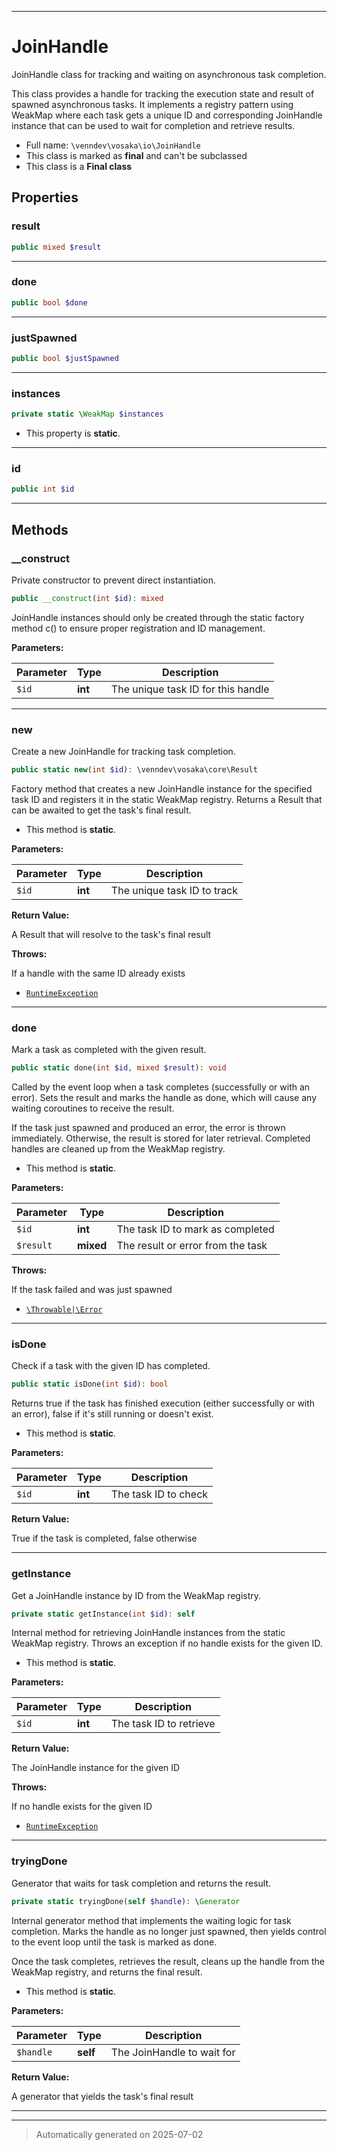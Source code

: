 ***

# JoinHandle

JoinHandle class for tracking and waiting on asynchronous task completion.

This class provides a handle for tracking the execution state and result
of spawned asynchronous tasks. It implements a registry pattern using WeakMap
where each task gets a unique ID and corresponding JoinHandle instance that
can be used to wait for completion and retrieve results.

* Full name: `\venndev\vosaka\io\JoinHandle`
* This class is marked as **final** and can't be subclassed
* This class is a **Final class**



## Properties


### result



```php
public mixed $result
```






***

### done



```php
public bool $done
```






***

### justSpawned



```php
public bool $justSpawned
```






***

### instances



```php
private static \WeakMap $instances
```



* This property is **static**.


***

### id



```php
public int $id
```






***

## Methods


### __construct

Private constructor to prevent direct instantiation.

```php
public __construct(int $id): mixed
```

JoinHandle instances should only be created through the static
factory method c() to ensure proper registration and ID management.






**Parameters:**

| Parameter | Type | Description |
|-----------|------|-------------|
| `$id` | **int** | The unique task ID for this handle |





***

### new

Create a new JoinHandle for tracking task completion.

```php
public static new(int $id): \venndev\vosaka\core\Result
```

Factory method that creates a new JoinHandle instance for the specified
task ID and registers it in the static WeakMap registry. Returns a
Result that can be awaited to get the task's final result.

* This method is **static**.




**Parameters:**

| Parameter | Type | Description |
|-----------|------|-------------|
| `$id` | **int** | The unique task ID to track |


**Return Value:**

A Result that will resolve to the task's final result



**Throws:**
<p>If a handle with the same ID already exists</p>

- [`RuntimeException`](../../../RuntimeException.md)



***

### done

Mark a task as completed with the given result.

```php
public static done(int $id, mixed $result): void
```

Called by the event loop when a task completes (successfully or with
an error). Sets the result and marks the handle as done, which will
cause any waiting coroutines to receive the result.

If the task just spawned and produced an error, the error is thrown
immediately. Otherwise, the result is stored for later retrieval.
Completed handles are cleaned up from the WeakMap registry.

* This method is **static**.




**Parameters:**

| Parameter | Type | Description |
|-----------|------|-------------|
| `$id` | **int** | The task ID to mark as completed |
| `$result` | **mixed** | The result or error from the task |




**Throws:**
<p>If the task failed and was just spawned</p>

- [`\Throwable|\Error`](../../../Throwable|/Error.md)



***

### isDone

Check if a task with the given ID has completed.

```php
public static isDone(int $id): bool
```

Returns true if the task has finished execution (either successfully
or with an error), false if it's still running or doesn't exist.

* This method is **static**.




**Parameters:**

| Parameter | Type | Description |
|-----------|------|-------------|
| `$id` | **int** | The task ID to check |


**Return Value:**

True if the task is completed, false otherwise




***

### getInstance

Get a JoinHandle instance by ID from the WeakMap registry.

```php
private static getInstance(int $id): self
```

Internal method for retrieving JoinHandle instances from the static
WeakMap registry. Throws an exception if no handle exists for the given ID.

* This method is **static**.




**Parameters:**

| Parameter | Type | Description |
|-----------|------|-------------|
| `$id` | **int** | The task ID to retrieve |


**Return Value:**

The JoinHandle instance for the given ID



**Throws:**
<p>If no handle exists for the given ID</p>

- [`RuntimeException`](../../../RuntimeException.md)



***

### tryingDone

Generator that waits for task completion and returns the result.

```php
private static tryingDone(self $handle): \Generator
```

Internal generator method that implements the waiting logic for task
completion. Marks the handle as no longer just spawned, then yields
control to the event loop until the task is marked as done.

Once the task completes, retrieves the result, cleans up the handle
from the WeakMap registry, and returns the final result.

* This method is **static**.




**Parameters:**

| Parameter | Type | Description |
|-----------|------|-------------|
| `$handle` | **self** | The JoinHandle to wait for |


**Return Value:**

A generator that yields the task's final result




***


***
> Automatically generated on 2025-07-02
